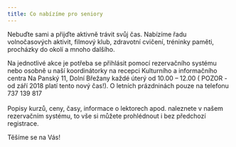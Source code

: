 ```yaml
---
title: Co nabízíme pro seniory
---
```

Nebuďte sami a přijďte aktivně trávit svůj čas. Nabízíme řadu volnočasových aktivit,  filmový klub, zdravotní cvičení, tréninky paměti, procházky do okolí a mnoho dalšího. 

Na jednotlivé akce je potřeba se přihlásit pomocí rezervačního systému nebo osobně u naší koordinátorky  na recepci Kulturního a informačního centra Na Panský 11, Dolní Břežany každé úterý od 10.00 – 12.00 ( POZOR - od září 2018 platí tento nový čas!).  O letních prázdninách pouze na telefonu 737 139 817\
\
Popisy kurzů, ceny, časy,  informace o lektorech apod. naleznete v našem rezervačním systému, to vše si můžete prohlédnout i bez předchozí registrace. 

Těšíme se na Vás!

